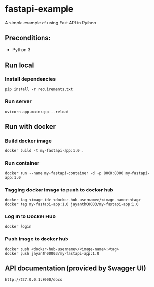 # fastapi-example

A simple example of using Fast API in Python.

## Preconditions:

- Python 3

## Run local

### Install dependencies

```
pip install -r requirements.txt
```

### Run server

```
uvicorn app.main:app --reload
```

## Run with docker

### Build docker image

```
docker build -t my-fastapi-app:1.0 .
```

### Run container

```
docker run --name my-fastapi-container -d -p 8000:8000 my-fastapi-app:1.0
```

### Tagging docker image to push to docker hub

```
docker tag <image-id> <docker-hub-username>/<image-name>:<tag>
docker tag my-fastapi-app:1.0 jayanth00003/my-fastapi-app:1.0
```

### Log in to Docker Hub

```
docker login
```

### Push image to docker hub

```
docker push <docker-hub-username>/<image-name>:<tag>
docker push jayanth00003/my-fastapi-app:1.0
```

## API documentation (provided by Swagger UI)

```
http://127.0.0.1:8000/docs
```